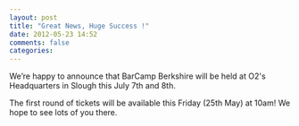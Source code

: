 ```yaml
---
layout: post
title: "Great News, Huge Success !"
date: 2012-05-23 14:52
comments: false
categories:
---
```

We’re happy to announce that BarCamp Berkshire will be held at O2's Headquarters in Slough this July 7th and 8th.

The first round of tickets will be available this Friday (25th May) at 10am! We hope to see lots of you there.